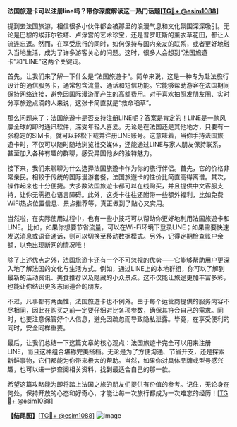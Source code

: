 **法国旅遊卡可以注册line吗？带你深度解读这一热门话题[[TG💪+ @esim1088](https://t.me/s/esim1088)]**

提到去法国旅游，相信很多小伙伴都会被那里的浪漫气息和文化氛围深深吸引。无论是巴黎的埃菲尔铁塔、卢浮宫的艺术珍宝，还是普罗旺斯的薰衣草花田，都让人流连忘返。然而，在享受旅行的同时，如何保持与国内亲友的联系，或者更好地融入当地生活，成为了许多游客关心的问题。这时，很多人会想到“法国旅遊卡”和“LINE”这两个关键词。

首先，让我们来了解一下什么是“法国旅遊卡”。简单来说，这是一种专为赴法旅行设计的通信服务卡，通常包含流量、通话和短信功能。它能够帮助游客在法国期间保持网络连接，避免因国际漫游而产生的高额费用。对于喜欢拍照发朋友圈、实时分享旅途点滴的人来说，这张卡简直就是“救命稻草”。

那么问题来了：法国旅遊卡是否支持注册LINE呢？答案是肯定的！LINE是一款风靡全球的即时通讯软件，深受年轻人喜爱。无论是在法国还是其他地方，只要有一张稳定的SIM卡，就可以轻松下载并注册LINE账号。这意味着，当你手持法国旅遊卡时，不仅可以随时随地浏览社交媒体，还能通过LINE与家人朋友保持联系，甚至加入各种有趣的群聊，感受异国他乡的独特魅力。

接下来，我们来聊聊为什么选择法国旅遊卡作为你的旅行伴侣。首先，它的价格非常亲民。相较于传统的国际漫游套餐，法国旅遊卡的性价比简直高得离谱。其次，操作起来也十分便捷。大多数法国旅遊卡都可以在线购买，并且提供中文客服支持，让你无需担心语言障碍。此外，这类卡往往还附带一些额外福利，比如免费WiFi热点位置信息、景点推荐等，真正做到了贴心又实用。

当然啦，在实际使用过程中，也有一些小技巧可以帮助你更好地利用法国旅遊卡和LINE。比如，如果你想要节省流量，可以在Wi-Fi环境下登录LINE；如果需要快速发送消息或语音通话，则可以切换至移动数据模式。另外，记得定期检查账户余额，以免出现断网的情况哦！

除了上述优点之外，法国旅遊卡还有一个不可忽视的优势——它能够帮助用户更深入地了解法国的文化与生活方式。例如，通过LINE上的本地群组，你可以了解到最新的活动资讯、美食推荐以及隐藏的小众景点。这不仅能让旅途更加丰富多彩，也能让你结识更多志同道合的朋友。

不过，凡事都有两面性，法国旅遊卡也不例外。由于每个运营商提供的服务内容不尽相同，因此在购买之前一定要仔细对比各项参数，确保其符合自己的需求。同时，也要注意保管好个人信息，避免因疏忽而导致隐私泄露。毕竟，在享受便利的同时，安全同样重要。

最后，让我们总结一下这篇文章的核心观点：法国旅遊卡完全可以用来注册LINE，而且这种组合堪称完美搭档。无论是为了方便沟通、节省开支，还是探索新鲜事物，它们都能为你带来极大的帮助。当然，如果你对具体品牌或型号感兴趣，也可以进一步查阅相关资料，找到最适合自己的那一款。

希望这篇攻略能为即将踏上法国之旅的朋友们提供有价值的参考。记住，无论身在何处，保持开放的心态和好奇心，才能让每一次旅行都成为一次难忘的经历！[[TG💪+ @esim1088](https://t.me/s/esim1088)]

**【结尾图】**[[TG💪+ @esim1088](https://t.me/s/esim1088)] ![Image](https://i.postimg.cc/4NQfJmqS/Snipaste-2025-05-13-00-14-12.png)